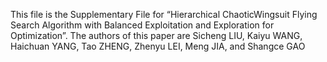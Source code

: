 This file is the Supplementary File for “Hierarchical ChaoticWingsuit Flying Search Algorithm with Balanced Exploitation and Exploration for Optimization”.
The authors of this paper are Sicheng LIU, Kaiyu WANG, Haichuan YANG, Tao ZHENG, Zhenyu LEI, Meng JIA, and Shangce GAO

